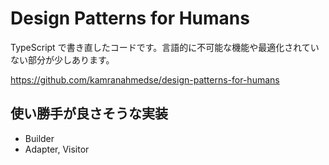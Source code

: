 # Design Patterns for Humans

TypeScript で書き直したコードです。言語的に不可能な機能や最適化されていない部分が少しあります。

https://github.com/kamranahmedse/design-patterns-for-humans

## 使い勝手が良さそうな実装

- Builder
- Adapter, Visitor
